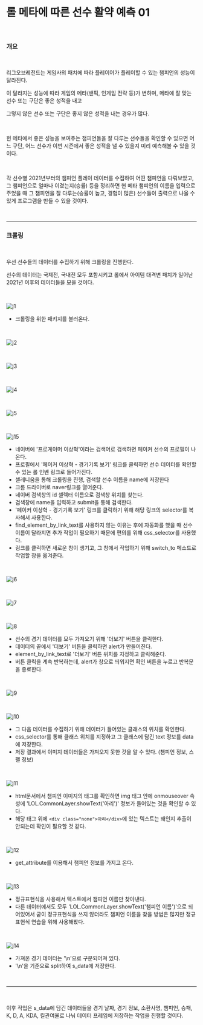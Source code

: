 # 롤 메타에 따른 선수 활약 예측 01

<br/>

### 개요

<br/>

리그오브레전드는 게임사의 패치에 따라 플레이어가 플레이할 수 있는 챔피언의 성능이 달라진다.

이 달라지는 성능에 따라 게임의 메타(밴픽, 인게임 전략 등)가 변하며, 메타에 잘 맞는 선수 또는 구단은 좋은 성적을 내고

그렇지 않은 선수 또는 구단은 좋지 않은 성적을 내는 경우가 많다.

<br/>

현 메타에서 좋은 성능을 보여주는 챔피언들을 잘 다루는 선수들을 확인할 수 있으면 어느 구단, 어느 선수가 이번 시즌에서 좋은 성적을 낼 수 있을지 미리 예측해볼 수 있을 것이다.

<br/>

각 선수별 2021년부터의 챔피언 플레이 데이터를 수집하여 어떤 챔피언을 다뤄보았고, 그 챔피언으로 얼마나 이겼는지(승률) 등을 정리하면 현 메타 챔피언의 이름을 입력으로 주었을 때 그 챔피언을 잘 다루는(승률이 높고, 경험이 많은) 선수들이 출력으로 나올 수 있게 프로그램을 만들 수 있을 것이다.

<br/>

---

### 크롤링

<br/>

우선 선수들의 데이터를 수집하기 위해 크롤링을 진행한다.

선수의 데이터는 국제전, 국내전 모두 포함시키고 롤에서 아이템 대격변 패치가 일어난 2021년 이후의 데이터들을 모을 것이다.

<br/>

![j1](https://github.com/Cheolyong-Kim/TIL/blob/master/%EC%8B%A4%EC%8A%B5/%EB%A1%A4%20%EB%A9%94%ED%83%80%EC%97%90%20%EB%94%B0%EB%A5%B8%20%EC%84%A0%EC%88%98%20%ED%99%9C%EC%95%BD%20%EC%98%88%EC%B8%A1/image%201/j1.png?raw=true)

- 크롤링을 위한 패키지를 불러온다.

<br/>

![j2](https://github.com/Cheolyong-Kim/TIL/blob/master/%EC%8B%A4%EC%8A%B5/%EB%A1%A4%20%EB%A9%94%ED%83%80%EC%97%90%20%EB%94%B0%EB%A5%B8%20%EC%84%A0%EC%88%98%20%ED%99%9C%EC%95%BD%20%EC%98%88%EC%B8%A1/image%201/j2.png?raw=true)

<br/>

![j3](https://github.com/Cheolyong-Kim/TIL/blob/master/%EC%8B%A4%EC%8A%B5/%EB%A1%A4%20%EB%A9%94%ED%83%80%EC%97%90%20%EB%94%B0%EB%A5%B8%20%EC%84%A0%EC%88%98%20%ED%99%9C%EC%95%BD%20%EC%98%88%EC%B8%A1/image%201/j3.png?raw=true)

<br/>

![j4](https://github.com/Cheolyong-Kim/TIL/blob/master/%EC%8B%A4%EC%8A%B5/%EB%A1%A4%20%EB%A9%94%ED%83%80%EC%97%90%20%EB%94%B0%EB%A5%B8%20%EC%84%A0%EC%88%98%20%ED%99%9C%EC%95%BD%20%EC%98%88%EC%B8%A1/image%201/j4.png?raw=true)

<br/>

![j5](https://github.com/Cheolyong-Kim/TIL/blob/master/%EC%8B%A4%EC%8A%B5/%EB%A1%A4%20%EB%A9%94%ED%83%80%EC%97%90%20%EB%94%B0%EB%A5%B8%20%EC%84%A0%EC%88%98%20%ED%99%9C%EC%95%BD%20%EC%98%88%EC%B8%A1/image%201/j5.png?raw=true)

<br/>

![j15](https://github.com/Cheolyong-Kim/TIL/blob/master/%EC%8B%A4%EC%8A%B5/%EB%A1%A4%20%EB%A9%94%ED%83%80%EC%97%90%20%EB%94%B0%EB%A5%B8%20%EC%84%A0%EC%88%98%20%ED%99%9C%EC%95%BD%20%EC%98%88%EC%B8%A1/image%201/j15.png?raw=true)

- 네이버에 '프로게이머 이상혁'이라는 검색어로 검색하면 페이커 선수의 프로필이 나온다.
- 프로필에서 '페이커 이상혁 - 경기기록 보기' 링크를 클릭하면 선수 데이터를 확인할 수 있는 롤 인벤 링크로 들어가진다.
- 셀레니움을 통해 크롤링을 진행, 검색할 선수 이름을 name에 저장한다
- 크롬 드라이버로 naver링크를 열어준다.
- 네이버 검색창의 id 셀렉터 이름으로 검색창 위치를 찾는다.
- 검색창에 name을 입력하고 submit을 통해 검색한다.
- '페이커 이상혁 - 경기기록 보기' 링크를 클릭하기 위해 해당 링크의 selector를 복사해서 사용한다.
- find_element_by_link_text를 사용하지 않는 이유는 후에 자동화를 했을 때 선수 이름이 달라지면 추가 작업이 필요하기 때문에 편의를 위해 css_selector를 사용했다.
- 링크를 클릭하면 새로운 창이 생기고, 그 창에서 작업하기 위해 switch_to 메소드로 작업할 창을 옮겨준다.

<br/>

![j6](https://github.com/Cheolyong-Kim/TIL/blob/master/%EC%8B%A4%EC%8A%B5/%EB%A1%A4%20%EB%A9%94%ED%83%80%EC%97%90%20%EB%94%B0%EB%A5%B8%20%EC%84%A0%EC%88%98%20%ED%99%9C%EC%95%BD%20%EC%98%88%EC%B8%A1/image%201/j6.png?raw=true)

<br/>

![j7](https://github.com/Cheolyong-Kim/TIL/blob/master/%EC%8B%A4%EC%8A%B5/%EB%A1%A4%20%EB%A9%94%ED%83%80%EC%97%90%20%EB%94%B0%EB%A5%B8%20%EC%84%A0%EC%88%98%20%ED%99%9C%EC%95%BD%20%EC%98%88%EC%B8%A1/image%201/j7.png?raw=true)

<br/>

![j8](https://github.com/Cheolyong-Kim/TIL/blob/master/%EC%8B%A4%EC%8A%B5/%EB%A1%A4%20%EB%A9%94%ED%83%80%EC%97%90%20%EB%94%B0%EB%A5%B8%20%EC%84%A0%EC%88%98%20%ED%99%9C%EC%95%BD%20%EC%98%88%EC%B8%A1/image%201/j8.png?raw=true)

- 선수의 경기 데이터를 모두 가져오기 위해 '더보기' 버튼을 클릭한다.
- 데이터의 끝에서 '더보기' 버튼을 클릭하면 alert가 만들어진다.
- element_by_link_text로 '더보기' 버튼 위치를 지정하고 클릭해준다.
- 버튼 클릭을 계속 반복하는데, alert가 창으로 띄워지면 확인 버튼을 누르고 반복문을 종료한다.

<br/>

![j9](https://github.com/Cheolyong-Kim/TIL/blob/master/%EC%8B%A4%EC%8A%B5/%EB%A1%A4%20%EB%A9%94%ED%83%80%EC%97%90%20%EB%94%B0%EB%A5%B8%20%EC%84%A0%EC%88%98%20%ED%99%9C%EC%95%BD%20%EC%98%88%EC%B8%A1/image%201/j9.png?raw=true)

<br/>

![j10](https://github.com/Cheolyong-Kim/TIL/blob/master/%EC%8B%A4%EC%8A%B5/%EB%A1%A4%20%EB%A9%94%ED%83%80%EC%97%90%20%EB%94%B0%EB%A5%B8%20%EC%84%A0%EC%88%98%20%ED%99%9C%EC%95%BD%20%EC%98%88%EC%B8%A1/image%201/j10.png?raw=true)

- 그 다음 데이터를 수집하기 위해 데이터가 들어있는 클래스의 위치를 확인한다.
- css_selector를 통해 클래스 위치를 지정하고 그 클래스에 담긴 text 정보를 data에 저장한다.
- 저장 결과에서 이미지 데이터들은 가져오지 못한 것을 알 수 있다. (챔피언 정보, 스펠 정보)

<br/>

![j11](https://github.com/Cheolyong-Kim/TIL/blob/master/%EC%8B%A4%EC%8A%B5/%EB%A1%A4%20%EB%A9%94%ED%83%80%EC%97%90%20%EB%94%B0%EB%A5%B8%20%EC%84%A0%EC%88%98%20%ED%99%9C%EC%95%BD%20%EC%98%88%EC%B8%A1/image%201/j11.png?raw=true)

- html문서에서 챔피언 이미지의 태그를 확인하면 img 태그 안에 onmouseover 속성에 'LOL.CommonLayer.showText('아리')' 정보가 들어있는 것을 확인할 수 있다.
- 해당 태그 위에 ``<div class="none">아리</div>``에 있는 텍스트는 왜인지 추출이 안되는데 확인이 필요할 것 같다.

<br/>

![j12](https://github.com/Cheolyong-Kim/TIL/blob/master/%EC%8B%A4%EC%8A%B5/%EB%A1%A4%20%EB%A9%94%ED%83%80%EC%97%90%20%EB%94%B0%EB%A5%B8%20%EC%84%A0%EC%88%98%20%ED%99%9C%EC%95%BD%20%EC%98%88%EC%B8%A1/image%201/j12.png?raw=true)

- get_attribute를 이용해서 챔피언 정보를 가지고 온다.

<br/>

![j13](https://github.com/Cheolyong-Kim/TIL/blob/master/%EC%8B%A4%EC%8A%B5/%EB%A1%A4%20%EB%A9%94%ED%83%80%EC%97%90%20%EB%94%B0%EB%A5%B8%20%EC%84%A0%EC%88%98%20%ED%99%9C%EC%95%BD%20%EC%98%88%EC%B8%A1/image%201/j13.png?raw=true)

- 정규표현식을 사용해서 텍스트에서 챔피언 이름만 찾아낸다.
- 다른 데이터에서도 모두 'LOL.CommonLayer.showText('챔피언 이름')'으로 되어있어서 굳이 정규표현식을 쓰지 않더라도 챔피언 이름을 찾을 방법은 많지만 정규 표현식 연습을 위해 사용해봤다.

<br/>

![j14](https://github.com/Cheolyong-Kim/TIL/blob/master/%EC%8B%A4%EC%8A%B5/%EB%A1%A4%20%EB%A9%94%ED%83%80%EC%97%90%20%EB%94%B0%EB%A5%B8%20%EC%84%A0%EC%88%98%20%ED%99%9C%EC%95%BD%20%EC%98%88%EC%B8%A1/image%201/j14.png?raw=true)

- 가져온 경기 데이터는 '\n'으로 구분되어져 있다.
- '\n'을 기준으로 split하여 s_data에 저장한다.

<br/>

---

<br/>

이후 작업은 s_data에 담긴 데이터들을 경기 날짜, 경기 정보, 소환사명, 챔피언, 승패, K, D, A, KDA, 킬관여율로 나눠 데이터 프레임에 저장하는 작업을 진행할 것이다.